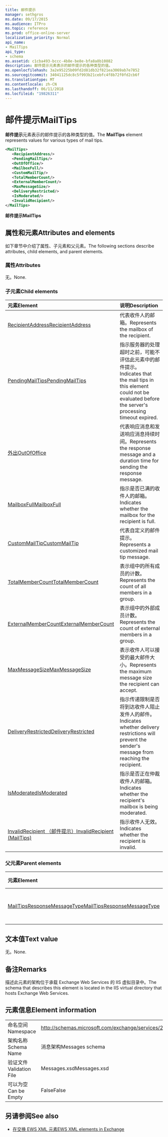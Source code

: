 ```yaml
---
title: 邮件提示
manager: sethgros
ms.date: 09/17/2015
ms.audience: ITPro
ms.topic: reference
ms.prod: office-online-server
localization_priority: Normal
api_name:
- MailTips
api_type:
- schema
ms.assetid: c1cba493-bccc-4b8e-be8e-bfa8a8b10882
description: 邮件提示元素表示的邮件提示的各种类型的值。
ms.openlocfilehash: 3a2e95225b09fd2d81db32f821ea3069ab7e7852
ms.sourcegitcommit: 34041125dc8c5f993b21cebfc4f8b72f0fd2cb6f
ms.translationtype: MT
ms.contentlocale: zh-CN
ms.lasthandoff: 06/11/2018
ms.locfileid: "19826311"
---
```

# <a name="mailtips"></a><span data-ttu-id="8c9c1-103">邮件提示</span><span class="sxs-lookup"><span data-stu-id="8c9c1-103">MailTips</span></span>

<span data-ttu-id="8c9c1-104">**邮件提示**元素表示的邮件提示的各种类型的值。</span><span class="sxs-lookup"><span data-stu-id="8c9c1-104">The **MailTips** element represents values for various types of mail tips.</span></span> 
  
```XML
<MailTips>
   <RecipientAddress/>
   <PendingMailTips/>
   <OutOfOffice/>
   <MailboxFull/>
   <CustomMailTip/>
   <TotalMemberCount/>
   <ExternalMemberCount/>
   <MaxMessageSize/>
   <DeliveryRestricted/>
   <IsModerated/>
   <InvalidRecipient/>
</MailTips>
```

 <span data-ttu-id="8c9c1-105">**邮件提示**</span><span class="sxs-lookup"><span data-stu-id="8c9c1-105">**MailTips**</span></span>
## <a name="attributes-and-elements"></a><span data-ttu-id="8c9c1-106">属性和元素</span><span class="sxs-lookup"><span data-stu-id="8c9c1-106">Attributes and elements</span></span>

<span data-ttu-id="8c9c1-107">如下章节中介绍了属性、子元素和父元素。</span><span class="sxs-lookup"><span data-stu-id="8c9c1-107">The following sections describe attributes, child elements, and parent elements.</span></span>
  
### <a name="attributes"></a><span data-ttu-id="8c9c1-108">属性</span><span class="sxs-lookup"><span data-stu-id="8c9c1-108">Attributes</span></span>

<span data-ttu-id="8c9c1-109">无。</span><span class="sxs-lookup"><span data-stu-id="8c9c1-109">None.</span></span>
  
### <a name="child-elements"></a><span data-ttu-id="8c9c1-110">子元素</span><span class="sxs-lookup"><span data-stu-id="8c9c1-110">Child elements</span></span>

|<span data-ttu-id="8c9c1-111">**元素**</span><span class="sxs-lookup"><span data-stu-id="8c9c1-111">**Element**</span></span>|<span data-ttu-id="8c9c1-112">**说明**</span><span class="sxs-lookup"><span data-stu-id="8c9c1-112">**Description**</span></span>|
|:-----|:-----|
|[<span data-ttu-id="8c9c1-113">RecipientAddress</span><span class="sxs-lookup"><span data-stu-id="8c9c1-113">RecipientAddress</span></span>](recipientaddress.md) <br/> |<span data-ttu-id="8c9c1-114">代表收件人的邮箱。</span><span class="sxs-lookup"><span data-stu-id="8c9c1-114">Represents the mailbox of the recipient.</span></span>  <br/> |
|[<span data-ttu-id="8c9c1-115">PendingMailTips</span><span class="sxs-lookup"><span data-stu-id="8c9c1-115">PendingMailTips</span></span>](pendingmailtips.md) <br/> |<span data-ttu-id="8c9c1-116">指示服务器的处理超时之前，可能不评估此元素中的邮件提示。</span><span class="sxs-lookup"><span data-stu-id="8c9c1-116">Indicates that the mail tips in this element could not be evaluated before the server's processing timeout expired.</span></span>  <br/> |
|[<span data-ttu-id="8c9c1-117">外出</span><span class="sxs-lookup"><span data-stu-id="8c9c1-117">OutOfOffice</span></span>](outofoffice.md) <br/> |<span data-ttu-id="8c9c1-118">代表响应消息和发送响应消息持续时间。</span><span class="sxs-lookup"><span data-stu-id="8c9c1-118">Represents the response message and a duration time for sending the response message.</span></span>  <br/> |
|[<span data-ttu-id="8c9c1-119">MailboxFull</span><span class="sxs-lookup"><span data-stu-id="8c9c1-119">MailboxFull</span></span>](mailboxfull.md) <br/> |<span data-ttu-id="8c9c1-120">指示是否已满的收件人的邮箱。</span><span class="sxs-lookup"><span data-stu-id="8c9c1-120">Indicates whether the mailbox for the recipient is full.</span></span>  <br/> |
|[<span data-ttu-id="8c9c1-121">CustomMailTip</span><span class="sxs-lookup"><span data-stu-id="8c9c1-121">CustomMailTip</span></span>](custommailtip.md) <br/> |<span data-ttu-id="8c9c1-122">代表自定义的邮件提示。</span><span class="sxs-lookup"><span data-stu-id="8c9c1-122">Represents a customized mail tip message.</span></span>  <br/> |
|[<span data-ttu-id="8c9c1-123">TotalMemberCount</span><span class="sxs-lookup"><span data-stu-id="8c9c1-123">TotalMemberCount</span></span>](totalmembercount.md) <br/> |<span data-ttu-id="8c9c1-124">表示组中的所有成员的计数。</span><span class="sxs-lookup"><span data-stu-id="8c9c1-124">Represents the count of all members in a group.</span></span>  <br/> |
|[<span data-ttu-id="8c9c1-125">ExternalMemberCount</span><span class="sxs-lookup"><span data-stu-id="8c9c1-125">ExternalMemberCount</span></span>](externalmembercount.md) <br/> |<span data-ttu-id="8c9c1-126">表示组中的外部成员计数。</span><span class="sxs-lookup"><span data-stu-id="8c9c1-126">Represents the count of external members in a group.</span></span>  <br/> |
|[<span data-ttu-id="8c9c1-127">MaxMessageSize</span><span class="sxs-lookup"><span data-stu-id="8c9c1-127">MaxMessageSize</span></span>](maxmessagesize.md) <br/> |<span data-ttu-id="8c9c1-128">表示收件人可以接受的最大邮件大小。</span><span class="sxs-lookup"><span data-stu-id="8c9c1-128">Represents the maximum message size the recipient can accept.</span></span>  <br/> |
|[<span data-ttu-id="8c9c1-129">DeliveryRestricted</span><span class="sxs-lookup"><span data-stu-id="8c9c1-129">DeliveryRestricted</span></span>](deliveryrestricted.md) <br/> |<span data-ttu-id="8c9c1-130">指示传递限制是否将到达收件人阻止发件人的邮件。</span><span class="sxs-lookup"><span data-stu-id="8c9c1-130">Indicates whether delivery restrictions will prevent the sender's message from reaching the recipient.</span></span>  <br/> |
|[<span data-ttu-id="8c9c1-131">IsModerated</span><span class="sxs-lookup"><span data-stu-id="8c9c1-131">IsModerated</span></span>](ismoderated.md) <br/> |<span data-ttu-id="8c9c1-132">指示是否正在仲裁收件人的邮箱。</span><span class="sxs-lookup"><span data-stu-id="8c9c1-132">Indicates whether the recipient's mailbox is being moderated.</span></span>  <br/> |
|[<span data-ttu-id="8c9c1-133">InvalidRecipient （邮件提示）</span><span class="sxs-lookup"><span data-stu-id="8c9c1-133">InvalidRecipient (MailTips)</span></span>](invalidrecipient-mailtips.md) <br/> |<span data-ttu-id="8c9c1-134">指示收件人无效。</span><span class="sxs-lookup"><span data-stu-id="8c9c1-134">Indicates whether the recipient is invalid.</span></span>  <br/> |
   
### <a name="parent-elements"></a><span data-ttu-id="8c9c1-135">父元素</span><span class="sxs-lookup"><span data-stu-id="8c9c1-135">Parent elements</span></span>

|<span data-ttu-id="8c9c1-136">**元素**</span><span class="sxs-lookup"><span data-stu-id="8c9c1-136">**Element**</span></span>|<span data-ttu-id="8c9c1-137">**说明**</span><span class="sxs-lookup"><span data-stu-id="8c9c1-137">**Description**</span></span>|
|:-----|:-----|
|[<span data-ttu-id="8c9c1-138">MailTipsResponseMessageType</span><span class="sxs-lookup"><span data-stu-id="8c9c1-138">MailTipsResponseMessageType</span></span>](mailtipsresponsemessagetype.md) <br/> |<span data-ttu-id="8c9c1-139">代表邮件提示设置。</span><span class="sxs-lookup"><span data-stu-id="8c9c1-139">Represents mail tips settings.</span></span>  <br/> |
   
## <a name="text-value"></a><span data-ttu-id="8c9c1-140">文本值</span><span class="sxs-lookup"><span data-stu-id="8c9c1-140">Text value</span></span>

<span data-ttu-id="8c9c1-141">无。</span><span class="sxs-lookup"><span data-stu-id="8c9c1-141">None.</span></span>
  
## <a name="remarks"></a><span data-ttu-id="8c9c1-142">备注</span><span class="sxs-lookup"><span data-stu-id="8c9c1-142">Remarks</span></span>

<span data-ttu-id="8c9c1-143">描述此元素的架构位于承载 Exchange Web Services 的 IIS 虚拟目录中。</span><span class="sxs-lookup"><span data-stu-id="8c9c1-143">The schema that describes this element is located in the IIS virtual directory that hosts Exchange Web Services.</span></span>
  
## <a name="element-information"></a><span data-ttu-id="8c9c1-144">元素信息</span><span class="sxs-lookup"><span data-stu-id="8c9c1-144">Element information</span></span>

|||
|:-----|:-----|
|<span data-ttu-id="8c9c1-145">命名空间</span><span class="sxs-lookup"><span data-stu-id="8c9c1-145">Namespace</span></span>  <br/> |http://schemas.microsoft.com/exchange/services/2006/messages  <br/> |
|<span data-ttu-id="8c9c1-146">架构名称</span><span class="sxs-lookup"><span data-stu-id="8c9c1-146">Schema Name</span></span>  <br/> |<span data-ttu-id="8c9c1-147">消息架构</span><span class="sxs-lookup"><span data-stu-id="8c9c1-147">Messages schema</span></span>  <br/> |
|<span data-ttu-id="8c9c1-148">验证文件</span><span class="sxs-lookup"><span data-stu-id="8c9c1-148">Validation File</span></span>  <br/> |<span data-ttu-id="8c9c1-149">Messages.xsd</span><span class="sxs-lookup"><span data-stu-id="8c9c1-149">Messages.xsd</span></span>  <br/> |
|<span data-ttu-id="8c9c1-150">可以为空</span><span class="sxs-lookup"><span data-stu-id="8c9c1-150">Can be Empty</span></span>  <br/> |<span data-ttu-id="8c9c1-151">False</span><span class="sxs-lookup"><span data-stu-id="8c9c1-151">False</span></span>  <br/> |
   
## <a name="see-also"></a><span data-ttu-id="8c9c1-152">另请参阅</span><span class="sxs-lookup"><span data-stu-id="8c9c1-152">See also</span></span>



- [<span data-ttu-id="8c9c1-153">在交换 EWS XML 元素</span><span class="sxs-lookup"><span data-stu-id="8c9c1-153">EWS XML elements in Exchange</span></span>](ews-xml-elements-in-exchange.md)

